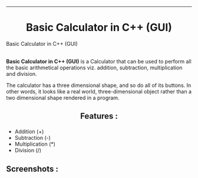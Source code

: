 <hr>
<h1 align="center">
Basic Calculator in C++ (GUI)
</h1>

Basic Calculator in C++ (GUI)



<p>
<br>
<b>Basic Calculator in C++ (GUI)</b> is a Calculator that can be used to perform all the basic arithmetical operations viz. addition, subtraction, multiplication and division.  

The calculator has a three dimensional shape, and so do all of its buttons. In other words, it looks like a real world, three-dimensional object rather than a two dimensional shape rendered in a program.
</p>

<h2 align="center">

Features :
</h2>

<p>

- Addition (+)
- Subtraction (-)
- Multiplication (*)
- Division (/)

</p>

<h2>Screenshots :</h2>

